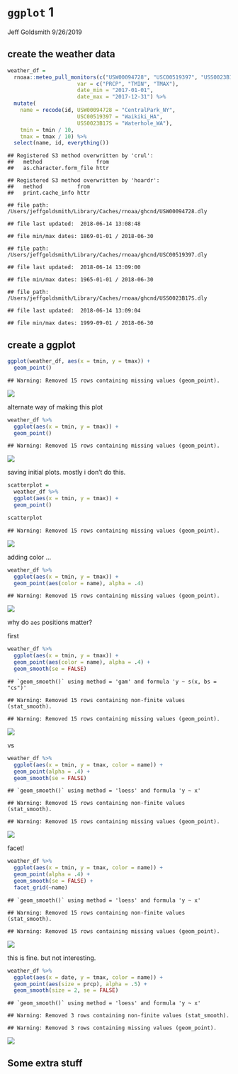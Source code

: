 `ggplot` 1
================
Jeff Goldsmith
9/26/2019

## create the weather data

``` r
weather_df = 
  rnoaa::meteo_pull_monitors(c("USW00094728", "USC00519397", "USS0023B17S"),
                      var = c("PRCP", "TMIN", "TMAX"), 
                      date_min = "2017-01-01",
                      date_max = "2017-12-31") %>%
  mutate(
    name = recode(id, USW00094728 = "CentralPark_NY", 
                      USC00519397 = "Waikiki_HA",
                      USS0023B17S = "Waterhole_WA"),
    tmin = tmin / 10,
    tmax = tmax / 10) %>%
  select(name, id, everything())
```

    ## Registered S3 method overwritten by 'crul':
    ##   method                 from
    ##   as.character.form_file httr

    ## Registered S3 method overwritten by 'hoardr':
    ##   method           from
    ##   print.cache_info httr

    ## file path:          /Users/jeffgoldsmith/Library/Caches/rnoaa/ghcnd/USW00094728.dly

    ## file last updated:  2018-06-14 13:08:48

    ## file min/max dates: 1869-01-01 / 2018-06-30

    ## file path:          /Users/jeffgoldsmith/Library/Caches/rnoaa/ghcnd/USC00519397.dly

    ## file last updated:  2018-06-14 13:09:00

    ## file min/max dates: 1965-01-01 / 2018-06-30

    ## file path:          /Users/jeffgoldsmith/Library/Caches/rnoaa/ghcnd/USS0023B17S.dly

    ## file last updated:  2018-06-14 13:09:04

    ## file min/max dates: 1999-09-01 / 2018-06-30

## create a ggplot

``` r
ggplot(weather_df, aes(x = tmin, y = tmax)) + 
  geom_point()
```

    ## Warning: Removed 15 rows containing missing values (geom_point).

![](viz_i_files/figure-gfm/unnamed-chunk-1-1.png)<!-- -->

alternate way of making this plot

``` r
weather_df %>% 
  ggplot(aes(x = tmin, y = tmax)) + 
  geom_point()
```

    ## Warning: Removed 15 rows containing missing values (geom_point).

![](viz_i_files/figure-gfm/unnamed-chunk-2-1.png)<!-- -->

saving initial plots. mostly i don’t do this.

``` r
scatterplot = 
  weather_df %>% 
  ggplot(aes(x = tmin, y = tmax)) + 
  geom_point()

scatterplot
```

    ## Warning: Removed 15 rows containing missing values (geom_point).

![](viz_i_files/figure-gfm/unnamed-chunk-3-1.png)<!-- -->

adding color …

``` r
weather_df %>% 
  ggplot(aes(x = tmin, y = tmax)) + 
  geom_point(aes(color = name), alpha = .4)
```

    ## Warning: Removed 15 rows containing missing values (geom_point).

![](viz_i_files/figure-gfm/unnamed-chunk-4-1.png)<!-- -->

why do `aes` positions matter?

first

``` r
weather_df %>% 
  ggplot(aes(x = tmin, y = tmax)) + 
  geom_point(aes(color = name), alpha = .4) + 
  geom_smooth(se = FALSE)
```

    ## `geom_smooth()` using method = 'gam' and formula 'y ~ s(x, bs = "cs")'

    ## Warning: Removed 15 rows containing non-finite values (stat_smooth).

    ## Warning: Removed 15 rows containing missing values (geom_point).

![](viz_i_files/figure-gfm/unnamed-chunk-5-1.png)<!-- -->

vs

``` r
weather_df %>% 
  ggplot(aes(x = tmin, y = tmax, color = name)) + 
  geom_point(alpha = .4) + 
  geom_smooth(se = FALSE)
```

    ## `geom_smooth()` using method = 'loess' and formula 'y ~ x'

    ## Warning: Removed 15 rows containing non-finite values (stat_smooth).

    ## Warning: Removed 15 rows containing missing values (geom_point).

![](viz_i_files/figure-gfm/unnamed-chunk-6-1.png)<!-- -->

facet\!

``` r
weather_df %>% 
  ggplot(aes(x = tmin, y = tmax, color = name)) + 
  geom_point(alpha = .4) + 
  geom_smooth(se = FALSE) +
  facet_grid(~name)
```

    ## `geom_smooth()` using method = 'loess' and formula 'y ~ x'

    ## Warning: Removed 15 rows containing non-finite values (stat_smooth).

    ## Warning: Removed 15 rows containing missing values (geom_point).

![](viz_i_files/figure-gfm/unnamed-chunk-7-1.png)<!-- -->

this is fine. but not interesting.

``` r
weather_df %>% 
  ggplot(aes(x = date, y = tmax, color = name)) +
  geom_point(aes(size = prcp), alpha = .5) + 
  geom_smooth(size = 2, se = FALSE)
```

    ## `geom_smooth()` using method = 'loess' and formula 'y ~ x'

    ## Warning: Removed 3 rows containing non-finite values (stat_smooth).

    ## Warning: Removed 3 rows containing missing values (geom_point).

![](viz_i_files/figure-gfm/unnamed-chunk-8-1.png)<!-- -->

## Some extra stuff
